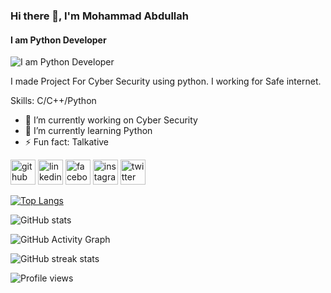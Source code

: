 ### Hi there 👋, I'm Mohammad Abdullah 
#### I am Python Developer
![I am Python Developer](https://www.facebook.com/heymabdullah)

I made Project For Cyber Security using python. I working for Safe internet. 

Skills: C/C++/Python

- 🔭 I’m currently working on Cyber Security  
- 🌱 I’m currently learning Python  
- ⚡ Fun fact: Talkative 


[<img src='https://cdn.jsdelivr.net/npm/simple-icons@3.0.1/icons/github.svg' alt='github' height='40'>](https://github.com/https://github.com/heymabdullah)  [<img src='https://cdn.jsdelivr.net/npm/simple-icons@3.0.1/icons/linkedin.svg' alt='linkedin' height='40'>](https://www.linkedin.com/in/https://www.linkedin.com/in/heymabdullah/)  [<img src='https://cdn.jsdelivr.net/npm/simple-icons@3.0.1/icons/facebook.svg' alt='facebook' height='40'>](https://www.facebook.com/https://www.facebook.com/heymabdullah)  [<img src='https://cdn.jsdelivr.net/npm/simple-icons@3.0.1/icons/instagram.svg' alt='instagram' height='40'>](https://www.instagram.com/http://instagram.com/heymabdullah?utm_source=qr/)  [<img src='https://cdn.jsdelivr.net/npm/simple-icons@3.0.1/icons/twitter.svg' alt='twitter' height='40'>](https://twitter.com/https://mobile.twitter.com/heymabdullah)  

[![Top Langs](https://github-readme-stats.vercel.app/api/top-langs/?username=https://github.com/heymabdullah)](https://github.com/anuraghazra/github-readme-stats)

![GitHub stats](https://github-readme-stats.vercel.app/api?username=https://github.com/heymabdullah&show_icons=true)  

![GitHub Activity Graph](https://activity-graph.herokuapp.com/graph?username=https://github.com/heymabdullah)  

![GitHub streak stats](https://github-readme-streak-stats.herokuapp.com/?user=https://github.com/heymabdullah)  

![Profile views](https://gpvc.arturio.dev/https://github.com/heymabdullah)  
